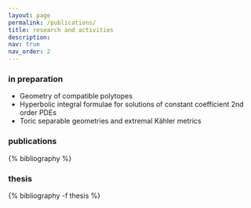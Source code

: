 ```yaml
---
layout: page
permalink: /publications/
title: research and activities
description: 
nav: true
nav_order: 2
---
```


### in preparation

- Geometry of compatible polytopes
- Hyperbolic integral formulae for solutions of constant coefficient 2nd order PDEs
- Toric separable geometries and extremal Kähler metrics
&nbsp;
  
### publications

<!-- _pages/publications.md -->
<div class="publications">

{% bibliography %}
</div>

### thesis

<div class="publications">
{% bibliography -f thesis %}

</div>
